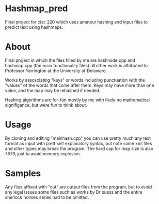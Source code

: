 # Hashmap_pred
Final project for cisc 220 which uses amateur hashing and input files to predict text using hashmaps.


# About
Final project in which the files filled by me are hashnode.cpp and hashmap.cpp (the main functionality files) all other work is 
attributed to Professor Yarrington at the University of Delaware.
    
Works by assosciating "keys" or words including punctuation with the "values" of the words that come after them. 
Keys may have more than one value, and the map may be rehashed if needed.
    
Hashing algorithms are for-fun mostly by me with likely no mathematical signifigance, but were fun to think about.
# Usage
By cloning and editing "mainhash.cpp" you can use pretty much any text format as input with prett self explanatory syntax, 
but note some xml files and other types may break the program. The hard cap for map size is also 7879, just to avoid 
memory explosion.
    
# Samples
Any files affixed with "out" are output files from the program, but to avoid any legal issues some files such as works by
Dr suess and the entire sherlock holmes series had to be omitted.
